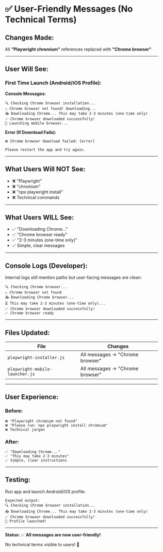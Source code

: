 # ✅ User-Friendly Messages (No Technical Terms)

## Changes Made:
All **"Playwright chromium"** references replaced with **"Chrome browser"**

---

## User Will See:

### First Time Launch (Android/iOS Profile):

**Console Messages:**
```
🔍 Checking Chrome browser installation...
⚠️ Chrome browser not found! Downloading...
📥 Downloading Chrome... This may take 2-3 minutes (one-time only)
✅ Chrome browser downloaded successfully!
🚀 Launching mobile browser...
```

**Error (If Download Fails):**
```
❌ Chrome browser download failed: [error]

Please restart the app and try again.
```

---

## What Users Will NOT See:
- ❌ "Playwright"
- ❌ "chromium"
- ❌ "npx playwright install"
- ❌ Technical commands

---

## What Users WILL See:
- ✅ "Downloading Chrome..."
- ✅ "Chrome browser ready"
- ✅ "2-3 minutes (one-time only)"
- ✅ Simple, clear messages

---

## Console Logs (Developer):

Internal logs still mention paths but user-facing messages are clean:
```
🔍 Checking Chrome browser...
⚠️ Chrome browser not found
📥 Downloading Chrome browser...
⏳ This may take 2-3 minutes (one-time only)...
✅ Chrome browser downloaded successfully!
✅ Chrome browser ready
```

---

## Files Updated:

| File | Changes |
|------|---------|
| `playwright-installer.js` | All messages → "Chrome browser" |
| `playwright-mobile-launcher.js` | All messages → "Chrome browser" |

---

## User Experience:

### Before:
```
❌ "Playwright chromium not found"
❌ "Please run: npx playwright install chromium"
❌ Technical jargon
```

### After:
```
✅ "Downloading Chrome..."
✅ "This may take 2-3 minutes"
✅ Simple, clear instructions
```

---

## Testing:

Run app and launch Android/iOS profile:
```
Expected output:
🔍 Checking Chrome browser installation...
📥 Downloading Chrome... This may take 2-3 minutes (one-time only)
✅ Chrome browser downloaded successfully!
🚀 Profile launched!
```

---

**Status:** ✅ **All messages are now user-friendly!**

No technical terms visible to users! 🎉
